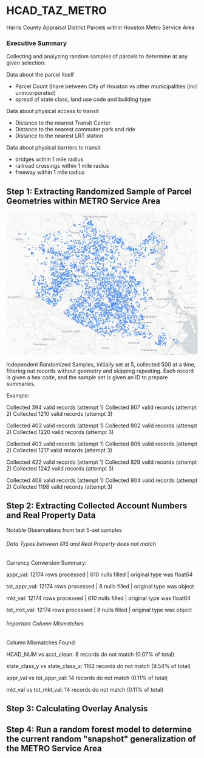 # HCAD_TAZ_METRO
Harris County Appraisal District Parcels within Houston Metro Service Area

### Executive Summary

Collecting and analyzing random samples of parcels to determine at any given selection: 

Data about the parcel itself
- Parcel Count Share between City of Houston vs other municipalities (incl unincorporated)
- spread of state class, land use code and building type

Data about physical access to transit
- Distance to the nearest Transit Center
- Distance to the nearest commuter park and ride 
- Distance to the nearest LRT station

Data about physical barriers to transit 
- bridges within 1 mile radius
- railroad crossings within 1 mile radius
- freeway within 1 mile radius

## Step 1: Extracting Randomized Sample of Parcel Geometries within METRO Service Area
![alt text](REF/image.png)

Independent Randomized Samples, initially set at 5, collected 500 at a time, filtering out records without geometry and skipping repeating. Each record is given a hex code, and the sample set is given an ID to prepare summaries.

Example: 

Collected 394 valid records (attempt 1)
Collected 807 valid records (attempt 2)
Collected 1210 valid records (attempt 3)

Collected 403 valid records (attempt 1)
Collected 802 valid records (attempt 2)
Collected 1220 valid records (attempt 3)

Collected 403 valid records (attempt 1)
Collected 806 valid records (attempt 2)
Collected 1217 valid records (attempt 3)

Collected 422 valid records (attempt 1)
Collected 829 valid records (attempt 2)
Collected 1242 valid records (attempt 3)

Collected 408 valid records (attempt 1)
Collected 804 valid records (attempt 2)
Collected 1198 valid records (attempt 3)

## Step 2: Extracting Collected Account Numbers and Real Property Data

Notable Observations from test 5-set samples

###### *Data Types between GIS and Real Property does not match*

Currency Conversion Summary:

appr_val: 12174 rows processed | 610 nulls filled | original type was float64

tot_appr_val: 12174 rows processed | 8 nulls filled | original type was object

mkt_val: 12174 rows processed | 610 nulls filled | original type was float64

tot_mkt_val: 12174 rows processed | 8 nulls filled | original type was object

###### *Important Column Mismatches* 

Column Mismatches Found:

HCAD_NUM vs acct_clean: 8 records do not match (0.07% of total)

state_class_y vs state_class_x: 1162 records do not match (9.54% of total)

appr_val vs tot_appr_val: 14 records do not match (0.11% of total)

mkt_val vs tot_mkt_val: 14 records do not match (0.11% of total)


## Step 3: Calculating Overlay Analysis 

## Step 4: Run a random forest model to determine the current random "snapshot" generalization of the METRO Service Area
